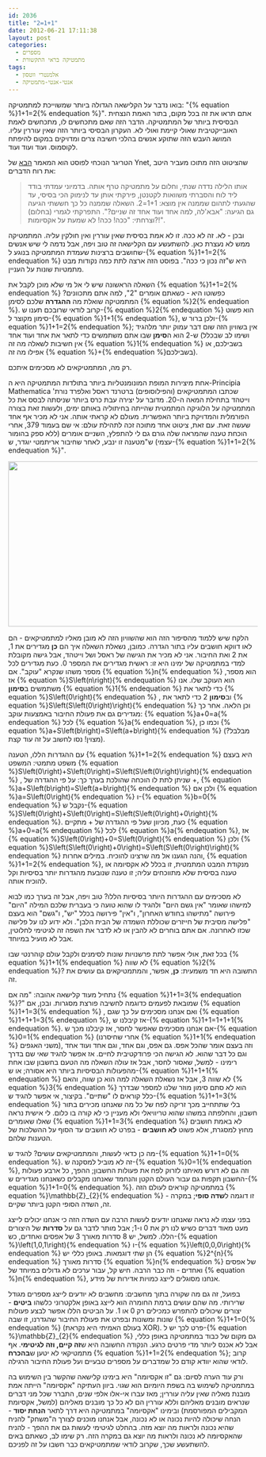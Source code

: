 ```yaml
---
id: 2036
title: "2=1+1"
date: 2012-06-21 17:11:38
layout: post
categories: 
  - מספרים
  - מתמטיקה בראי התקשורת
tags: 
  - אלמנטרי ווטסון
  - אנטי-אנטי-מתמטיקה
---
```

בואו נדבר על הקלישאה הגדולה ביותר שמשוייכת למתמטיקה: "{% equation %}1+1=2{% endequation %}". אתם תראו את זה בכל מקום, בתור האמת הנצחית הבסיסית ביותר של המתמטיקה. הדבר הזה שאם מתכחשים לו, מתכחשים לאמת האובייקטיבית שאולי קיימת ואולי לא. העקרון הבסיסי ביותר הזה שאין עוררין עליו. המושג העבש הזה שתוקע אנשים בהלכי חשיבה צרים ומדויקים במקום להיפתח לקוסמוס. ועוד ועוד ועוד.

הטריגר הנוכחי לפוסט הוא המאמר <a href="http://www.ynet.co.il/articles/0,7340,L-4243981,00.html">הבא</a> של Ynet, שהציטוט הזה מתוכו מעביר היטב את רוח הדברים:
<blockquote>אותו הלילה נדדה שנתי, וחלום על מתמטיקה טרף אותה. בדמיוני עמדתי בודד ליד לוח והסברתי משוואות לקטנטן, פירקתי אותן עד לנימוק הכי בסיסי, עד שהגעתי לתהום שממנה אין מוצא: 1+1=2. השאלה שממנה כל כך חששתי הגיעה גם הגיעה: "אבא'לה, למה אחד ועוד אחד זה שניים?". התפרקתי לגמרי (בחלום) וצרחתי: "ככה! ככה! לא שמעת על אקסיומות?!".</blockquote>
ובכן - לא. זה לא ככה. זו לא אמת בסיסית שאין עוררין ואין חולקין עליה. המתמטיקה ממש לא נעצרת כאן. להשתעשע עם הקלישאה זה טוב ויפה, אבל נדמה לי שיש אנשים שחושבים ברצינות שעמדת המתמטיקה בנוגע ל-{% equation %}1+1=2{% endequation %} היא ש"זה נכון כי ככה". בפוסט הזה ארצה לתת כמה נקודות מבט מתמטיות שונות על העניין.

השאלה הראשונה שיש לי אל מי שלא מוכן לקבל את {% equation %}1+1=2{% endequation %} כפשוטו היא - כשאתם אומרים "2", למה אתם מתכוונים? המתמטיקה שואלת מה <strong>ההגדרה</strong> שלכם לסימן {% equation %}2{% endequation %}. קרוב לודאי שרובכם תענו ש-{% equation %}2{% endequation %} הוא פשוט סימון מקוצר ל-{% equation %}1+1{% endequation %}, ולכן ברור ש-{% equation %}1+1=2{% endequation %}; אין בשוויון הזה שום דבר עמוק יותר מלהגיד ש-2 הוא ה<strong>סימן</strong> שבו אתם משתמשים כדי לתאר את אחד ועוד אחד (ושימו לב שבכלל אין חשיבות לשאלה מה זה {% equation %}1{% endequation %} בשבילכם, או אפילו מה זה {% equation %}+{% endequation %}בשבילכם).

רק מה, המתמטיקאים לא מסכימים איתכם.

אחת מיצירות המופת המונומנטליות ביותר בתולדות המתמטיקה היא ה-Principia Mathematica שכתבו המתמטיקאים (והפילוסופים) ברטרנד ראסל ואלפרד נורת' וייטהד בתחילת המאה ה-20. מדובר על יצירה עבת כרס ביותר שניסתה לבסס את כל המתמטיקה על הלוגיקה המתמטית שהייתה בחיתוליה באותם ימים, ולעשות זאת בצורה הפורמלית והמדויקת ביותר האפשרית. מעולם לא קראתי אותה. אני לא מכיר אף אחד שעשה זאת. עם זאת, ציטוט אחד מתוכה זכה לתהילת עולם: אי שם בעמוד 379, אחרי הוכחת טענה שהמראה שלה גורם גם לי להתפלץ, השניים אומרים (ללא ספק בהומור עצמי) ש"מטענה זו ינבע, לאחר שחיבור אריתמטי יוגדר, ש-{% equation %}1+1=2{% endequation %}".

<strong><a href="{{site.baseurl}}{{site.post_images}}/2012/06/principa.png"><img class="alignnone size-full wp-image-2038" title="principa" src="{{site.baseurl}}{{site.post_images}}/2012/06/principa.png" alt="" width="800" height="333" /></a>
</strong>

הלקח שיש ללמוד מהסיפור הזה הוא שהשוויון הזה לא מובן מאליו למתמטיקאים - הם לאו דווקא חושבים עליו בתור הגדרה. כמובן, נשאלת השאלה איך הם <strong>כן</strong> מגדירים את 1, את 2 ואת החיבור. אני לא מכיר את הגישה של ראסל ושל וייטהד, אבל גישה מקובלת למדי במתמטיקה של ימינו היא זו: ראשית מגדירים את המספר 0. כעת מגדירים לכל מספר משהו שנקרא "עוקב". אם {% equation %}n{% endequation %} הוא מספר, אז {% equation %}S\left(n\right){% endequation %} הוא העוקב שלו. אנו משתמשים ב<strong>סימון</strong> {% equation %}1{% endequation %} כדי לתאר את {% equation %}S\left(0\right){% endequation %} , וב<strong>סימון</strong> 2 כדי לתאר את {% equation %}S\left(S\left(0\right)\right){% endequation %} וכן הלאה. אחר כך מגדירים גם את פעולת החיבור באמצעות עוקב: {% equation %}a+0=a{% endequation %} לכל {% equation %}a{% endequation %}, וכמו כן {% equation %}a+S\left(b\right)=S\left(a+b\right){% endequation %} (מבלבל? מצוין! נסו לחשוב על זה עוד קצת).

עם ההגדרות הללו, הטענה {% equation %}1+1=2{% endequation %} היא בעצם משפט מתמטי: המשפט {% equation %}S\left(0\right)+S\left(0\right)=S\left(S\left(0\right)\right){% endequation %} , שניתן לתת לו הוכחה שהולכת בערך כך: על פי ההגדרה של +, {% equation %}a+S\left(b\right)=S\left(a+b\right){% endequation %} ולכן אם {% equation %}a=S\left(0\right){% endequation %} ו-{% equation %}b=0{% endequation %} נקבל ש-{% equation %}S\left(0\right)+S\left(0\right)=S\left(S\left(0\right)+0\right){% endequation %}. כעת, מכיוון שעל פי ההגדרה של + מתקיים {% equation %}a+0=a{% endequation %} לכל {% equation %}a{% endequation %}, אז {% equation %}S\left(0\right)+0=S\left(0\right){% endequation %} ולכן {% equation %}S\left(S\left(0\right)+0\right)=S\left(S\left(0\right)\right){% endequation %} והנה הגענו אל מה שרצינו להוכיח. במילים אחרות, {% equation %}1+1=2{% endequation %}, מנקודת המבט המתמטית, זו בכלל לא אקסיומה או טענה בסיסית שלא מתווכחים עליה; זו טענה שנובעת מהגדרות יותר בסיסיות וקל להוכיח אותה.

לא מסכימים עם ההגדרות היותר בסיסיות הללו? טוב ויפה, אבל זה בערך כמו לבוא למישהו שאומר "אין גשם היום" ולהגיד לו שהוא טועה כי בעברית שלכם המילה "היום" פירושה "מתישהו בחודש האחרון", ו"אין" פירושה בכלל "יש", ו"גשם" הוא בעצם "פלישה מסיבית של חייזרים שכוללת השמדה של הבית הלבן". ולא ידוע לנו על פלישה שכזו לאחרונה. אם אתם בוחרים לא להבין או לא לדבר את השפה זה לגיטימי לחלוטין, אבל לא מועיל במיוחד.

בכל זאת, אולי אפשר לתת פרשנויות שונות לסימנים ולקבל עולם קוהרנטי שבו {% equation %}1+1{% endequation %} לא שווה {% equation %}2{% endequation %}? התשובה היא חד משמעית: <strong>כן</strong>, אפשר, והמתמטיקאים גם עושים את זה.

נתחיל מעוד קלישאה אהובה: "מה אם {% equation %}1+1=3{% endequation %}?" שמובאת לפעמים כדוגמה לחשיבה פורצת מסגרות. ובכן, אם {% equation %}1+1=3{% endequation %} , ואם אנחנו מסכימים על כך שגם {% equation %}1+1+1=3{% endequation %}, אז קיבלנו ש-{% equation %}1+1=1+1+1{% endequation %}. אם אנחנו מסכימים שאפשר לחסר, אז קיבלנו מכך ש-{% equation %}0=1{% endequation %} (אחרי שחיסרנו {% equation %}1+1{% endequation %} משני האגפים), וזה בעצם אומר שהכל אפס. גם אפס, וגם אחד, וגם אחד ועוד אחד וגם כל דבר שהוא. לא הגישה הכי פרודקטיבית לחיים. אז אפשר להגיד שאי שם בדרך רימינו - למשל, שאסור לחסר, אבל אז עולה השאלה מה הטעם בחשבון שבו אחת מהפעולות הבסיסיות ביותר היא אסורה; או ש-{% equation %}1+1+1{% endequation %} לא שווה 3, אבל אז נשאלת השאלה למה הוא כן שווה, והאם {% equation %}3{% endequation %} הוא לא סתם סימון מוזר שלנו למספר שבדרך כלל קוראים לו "שתיים". בקיצור, אי אפשר להגיד ש-{% equation %}1+1=3{% endequation %} בלי שתתחייב מכך זריקה לפח של כל מה שאנחנו מכירים בתור חשבון, והחלפתה במשהו שהוא טריוויאלי ולא מעניין כי לא קורה בו כלום. לי אישית נראה שאלו שאומרים {% equation %}1+1=3{% endequation %} לא באמת חושבים מחוץ למסגרת, אלא פשוט <strong>לא חושבים</strong> - בפרט לא חושבים עד הסוף על ההשלכות של הטענות שלהם.

מה כן כדאי לעשות, והמתמטיקאים עושים? להגיד ש-{% equation %}1+1=0{% endequation %}. זה לא מוביל למסקנה ש-{% equation %}0=1{% endequation %}, וזה גם לא דורש מאיתנו לזרוק לפח את פעולות החשבון; ההפך, כל ארבע פעולות החשבון תקפות גם עבור העולם הקטן והנחמד שאנחנו מקבלים כשאנחנו מגדירים ש-{% equation %}1+1=0{% endequation %}. במתמטיקה קוראים לעולם הזה {% equation %}\mathbb{Z}_{2}{% endequation %} - זו דוגמה ל<strong>שדה סופי</strong>; במקרה זה, השדה הסופי הקטן ביותר שקיים.

בפני עצמו לא נראה שאנחנו יודעים לעשות הרבה עם השדה הזה כי אנחנו יכולים לייצג מעט מאוד דברים כשיש לנו רק את 0 ו-1; אבל מותר לדבר גם על <strong>סדרות</strong> של היצורים הללו. למשל, יש 8 סדרות מאורך 3 של אפסים ואחדים, כש-{% equation %}\left(1,0,1\right){% endequation %} ו-{% equation %}\left(0,0,0\right){% endequation %} הן שתי דוגמאות. באופן כללי יש {% equation %}2^{n}{% endequation %} סדרות מאורך {% equation %}n{% endequation %} של אפסים ואחדים - וזה כבר הרבה. חיש קל, עבור ערכים לא גדולים במיוחד של {% equation %}n{% endequation %}, אנחנו מסוגלים לייצג כמויות אדירות של מידע.

בפועל, זה גם מה שקורה בתוך מחשבים: מחשבים לא יודעים לייצג מספרים מגודל שרירותי. מה שהם עושים ברמת החומרה הוא לייצג באופן אלקטרוני כלשהו <strong>ביטים</strong> - יצורים שיכולים להתפרש כמכילים רק 0 או 1. על הביטים הללו אפשר לבצע פעולות שונות ומשונות ובפרט את פעולת החיבור שהגדרנו, זו שבה {% equation %}1+1=0{% endequation %} (בעולם האמיתי היא נקראת XOR). פרט לכך יש ל-{% equation %}\mathbb{Z}_{2}{% endequation %} גם מקום של כבוד במתמטיקה באופן כללי, אבל לא אכנס ליותר מדי פרטים כרגע. הנקודה החשובה היא ש<strong>זה קיים, וזה לגיטימי</strong>. אף מתמטיקאי לא יטען ש<strong>בהכרח </strong>{% equation %}1+1=2{% endequation %}; קרוב לודאי שהוא יוודא קודם כל שמדברים על מספרים טבעיים ועל פעולת החיבור הרגילה.

ורק עוד הערה לסיום: גם "זו אקסיומה" היא בימינו קלישאה שהקשר בין השימוש בה במתמטיקה לשימוש בה בשפת היומיום הוא שגוי. ביוון העתיקה "אקסיומה" הייתה אמת מובנת מאליה שאין עליה עוררין; מאז עברו אי-אלו אלפי שנים, התברר שכל מני דברים שנראים מובנים מאליהם וללא עוררין הם לא כל כך מובנים מאליהם (למשל, אקסיומת המקבילים המפורסמת) ובימינו "אקסיומה" במתמטיקה היא דרך לתאר <strong>הנחת יסוד</strong> - הנחה שיכולה להיות נכונה או לא נכונה, אבל אנחנו מוכנים לצורך ה"משחק" להניח שהיא נכונה ולראות מה יוצא מזה. בהחלט לגיטימי לעשות גם את ההפך - להניח שהאקסיומה לא נכונה ולראות מה יוצא גם במקרה הזה. רק שימו לב, כשאתם באים להשתעשע שכך, שקרוב לודאי שמתמטיקאים כבר חשבו על זה לפניכם.
